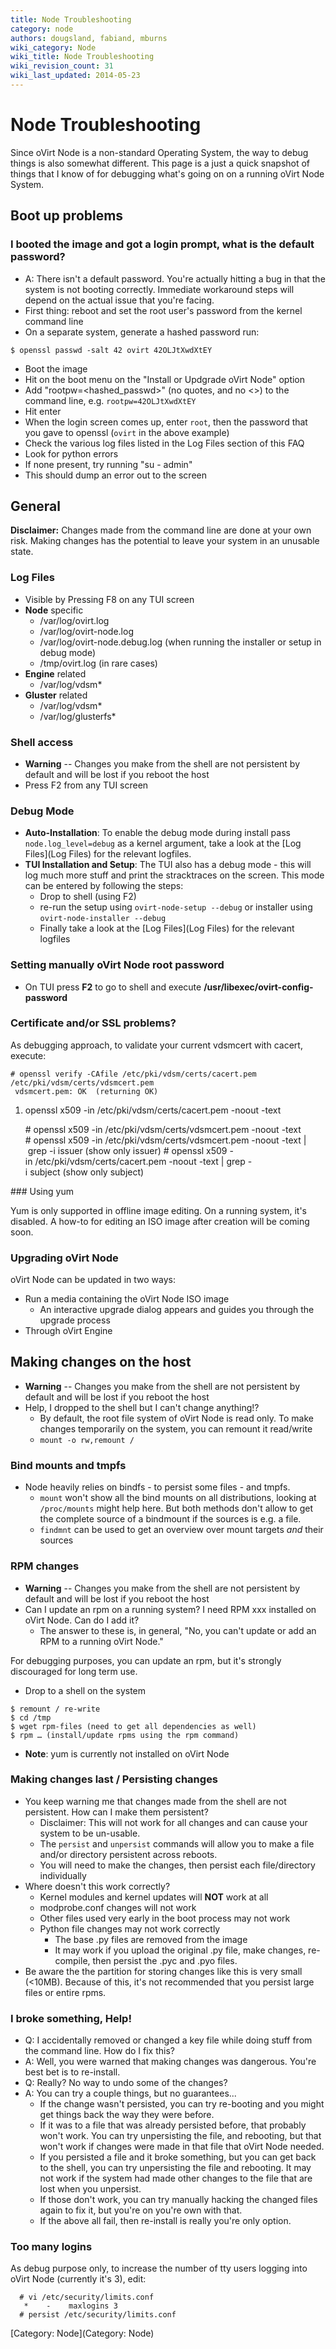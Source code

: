 ```yaml
---
title: Node Troubleshooting
category: node
authors: dougsland, fabiand, mburns
wiki_category: Node
wiki_title: Node Troubleshooting
wiki_revision_count: 31
wiki_last_updated: 2014-05-23
---
```


# Node Troubleshooting

Since oVirt Node is a non-standard Operating System, the way to debug things is also somewhat different. This page is a just a quick snapshot of things that I know of for debugging what's going on on a running oVirt Node System.

## Boot up problems

### I booted the image and got a login prompt, what is the default password?

*   A: There isn't a default password. You're actually hitting a bug in that the system is not booting correctly. Immediate workaround steps will depend on the actual issue that you're facing.
*   First thing: reboot and set the root user's password from the kernel command line
*   On a separate system, generate a hashed password run:

`
$ openssl passwd -salt 42 ovirt
42OLJtXwdXtEY
`

*   Boot the image
*   Hit <TAB> on the boot menu on the "Install or Updgrade oVirt Node" option
*   Add "rootpw=<hashed_passwd>" (no quotes, and no <>) to the command line, e.g. `rootpw=42OLJtXwdXtEY`
*   Hit enter
*   When the login screen comes up, enter `root`, then the password that you gave to openssl (`ovirt` in the above example)
*   Check the various log files listed in the Log Files section of this FAQ
*   Look for python errors
*   If none present, try running "su - admin"
*   This should dump an error out to the screen

## General

**Disclaimer:** Changes made from the command line are done at your own risk. Making changes has the potential to leave your system in an unusable state.

### Log Files

*   Visible by Pressing F8 on any TUI screen
*   **Node** specific
    -   /var/log/ovirt.log
    -   /var/log/ovirt-node.log
    -   /var/log/ovirt-node.debug.log (when running the installer or setup in debug mode)
    -   /tmp/ovirt.log (in rare cases)
*   **Engine** related
    -   /var/log/vdsm\*
*   **Gluster** related
    -   /var/log/vdsm\*
    -   /var/log/glusterfs\*

### Shell access

*   **Warning** -- Changes you make from the shell are not persistent by default and will be lost if you reboot the host
*   Press F2 from any TUI screen

### Debug Mode

*   **Auto-Installation**: To enable the debug mode during install pass `node.log_level=debug` as a kernel argument, take a look at the [Log Files](Log Files) for the relevant logfiles.
*   **TUI Installation and Setup**: The TUI also has a debug mode - this will log much more stuff and print the stracktraces on the screen. This mode can be entered by following the steps:
    -   Drop to shell (using F2)
    -   re-run the setup using `ovirt-node-setup --debug` or installer using `ovirt-node-installer --debug`
    -   Finally take a look at the [Log Files](Log Files) for the relevant logfiles

### Setting manually oVirt Node root password

*   On TUI press **F2** to go to shell and execute **/usr/libexec/ovirt-config-password**

### Certificate and/or SSL problems?

As debugging approach, to validate your current vdsmcert with cacert, execute:

    # openssl verify -CAfile /etc/pki/vdsm/certs/cacert.pem /etc/pki/vdsm/certs/vdsmcert.pem
     vdsmcert.pem: OK  (returning OK)

1.  openssl x509 -in /etc/pki/vdsm/certs/cacert.pem -noout -text

      # openssl x509 -in /etc/pki/vdsm/certs/vdsmcert.pem -noout -text 
      # openssl x509 -in /etc/pki/vdsm/certs/vdsmcert.pem -noout -text | grep -i issuer (show only issuer)
      # openssl x509 -in /etc/pki/vdsm/certs/cacert.pem -noout -text | grep -i subject (show only subject)

</pre>
### Using yum

Yum is only supported in offline image editing. On a running system, it's disabled. A how-to for editing an ISO image after creation will be coming soon.

### Upgrading oVirt Node

oVirt Node can be updated in two ways:

*   Run a media containing the oVirt Node ISO image
    -   An interactive upgrade dialog appears and guides you through the upgrade process
*   Through oVirt Engine

## Making changes on the host

*   **Warning** -- Changes you make from the shell are not persistent by default and will be lost if you reboot the host
*   Help, I dropped to the shell but I can't change anything!?
    -   By default, the root file system of oVirt Node is read only. To make changes temporarily on the system, you can remount it read/write
    -   `mount -o rw,remount /`

### Bind mounts and tmpfs

*   Node heavily relies on bindfs - to persist some files - and tmpfs.
    -   `mount` won't show all the bind mounts on all distributions, looking at `/proc/mounts` might help here. But both methods don't allow to get the complete source of a bindmount if the sources is e.g. a file.
    -   `findmnt` can be used to get an overview over mount targets *and* their sources

### RPM changes

*   **Warning** -- Changes you make from the shell are not persistent by default and will be lost if you reboot the host
*   Can I update an rpm on a running system? I need RPM xxx installed on oVirt Node. Can do I add it?
    -   The answer to these is, in general, "No, you can't update or add an RPM to a running oVirt Node."

For debugging purposes, you can update an rpm, but it's strongly discouraged for long term use.

*   Drop to a shell on the system

<!-- -->

    $ remount / re-write
    $ cd /tmp
    $ wget rpm-files (need to get all dependencies as well)
    $ rpm … (install/update rpms using the rpm command)

*   **Note**: yum is currently not installed on oVirt Node

### Making changes last / Persisting changes

*   You keep warning me that changes made from the shell are not persistent. How can I make them persistent?
    -   Disclaimer: This will not work for all changes and can cause your system to be un-usable.
    -   The `persist` and `unpersist` commands will allow you to make a file and/or directory persistent across reboots.
    -   You will need to make the changes, then persist each file/directory individually
*   Where doesn't this work correctly?
    -   Kernel modules and kernel updates will **NOT** work at all
    -   modprobe.conf changes will not work
    -   Other files used very early in the boot process may not work
    -   Python file changes may not work correctly
        -   The base .py files are removed from the image
        -   It may work if you upload the original .py file, make changes, re-compile, then persist the .pyc and .pyo files.
*   Be aware the the partition for storing changes like this is very small (<10MB). Because of this, it's not recommended that you persist large files or entire rpms.

### I broke something, Help!

*   Q: I accidentally removed or changed a key file while doing stuff from the command line. How do I fix this?
*   A: Well, you were warned that making changes was dangerous. You're best bet is to re-install.
*   Q: Really? No way to undo some of the changes?
*   A: You can try a couple things, but no guarantees...
    -   If the change wasn't persisted, you can try re-booting and you might get things back the way they were before.
    -   If it was to a file that was already persisted before, that probably won't work. You can try unpersisting the file, and rebooting, but that won't work if changes were made in that file that oVirt Node needed.
    -   If you persisted a file and it broke something, but you can get back to the shell, you can try unpersisting the file and rebooting. It may not work if the system had made other changes to the file that are lost when you unpersist.
    -   If those don't work, you can try manually hacking the changed files again to fix it, but you're on you're own with that.
    -   If the above all fail, then re-install is really you're only option.

### Too many logins

As debug purpose only, to increase the number of tty users logging into oVirt Node (currently it's 3), edit:

      # vi /etc/security/limits.conf
       *    -    maxlogins 3  
      # persist /etc/security/limits.conf

[Category: Node](Category: Node)
